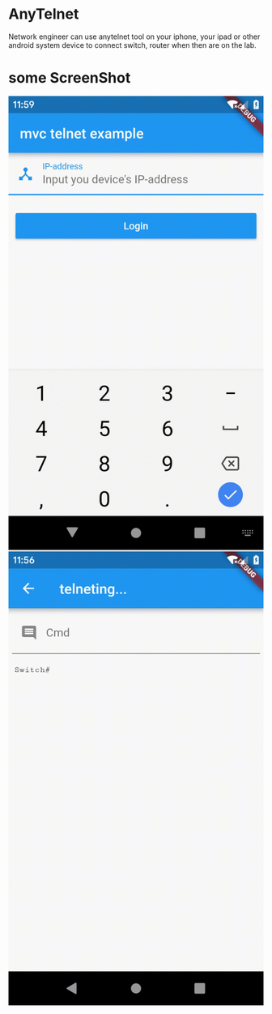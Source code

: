 # AnyTelnet
Network engineer can use anytelnet tool on your iphone, your ipad or other android system device to connect switch, router when then are on the lab. 

# some ScreenShot

![login](images/login.gif)
![operating](images/telneting.gif)